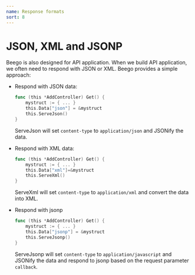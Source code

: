 ```yaml
---
name: Response formats
sort: 8
---
```


# JSON, XML and JSONP

Beego is also designed for API application. When we build API application, we often need to respond with JSON or XML. Beego provides a simple approach:

- Respond with JSON data:

	```go
	func (this *AddController) Get() {
		mystruct := { ... }
		this.Data["json"] = &mystruct
		this.ServeJson()
	}
	```
  ServeJson will set `content-type` to `application/json` and JSONify the data.

- Respond with XML data:
	
	```go
	func (this *AddController) Get() {
		mystruct := { ... }
		this.Data["xml"]=&mystruct
		this.ServeXml()
	}
	```
  ServeXml will set `content-type` to `application/xml` and convert the data into XML.

- Respond with jsonp

	```go
	func (this *AddController) Get() {
		mystruct := { ... }
		this.Data["jsonp"] = &mystruct
		this.ServeJsonp()
	}
	```
  ServeJsonp will set `content-type` to `application/javascript` and JSONify the data and respond to jsonp based on the request parameter `callback`.
